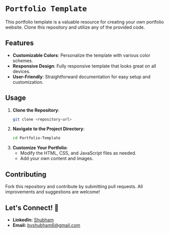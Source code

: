 # `Portfolio Template`

This portfolio template is a valuable resource for creating your own portfolio website. Clone this repository and utilize any of the provided code.

## Features

- **Customizable Colors**: Personalize the template with various color schemes.
- **Responsive Design**: Fully responsive template that looks great on all devices.
- **User-Friendly**: Straightforward documentation for easy setup and customization.

## Usage

1. **Clone the Repository**:
    ```bash
    git clone <repository-url>
    ```
2. **Navigate to the Project Directory**:
    ```bash
    cd Portfolio-Template
    ```
3. **Customize Your Portfolio**:
    - Modify the HTML, CSS, and JavaScript files as needed.
    - Add your own content and images.

## Contributing

Fork this repository and contribute by submitting pull requests. All improvements and suggestions are welcome!

## Let's Connect! 🤝

* **LinkedIn:** [Shubham](https://www.linkedin.com/in/shubhammca88/)
* **Email:** [byshubham6@gmail.com](mailto:byshubham6@gmail.com)

